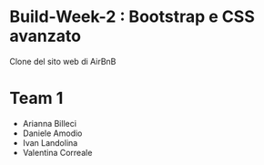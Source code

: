# Build-Week-2 : Bootstrap e CSS avanzato 
Clone del sito web di AirBnB

# Team 1
- Arianna Billeci
- Daniele Amodio
- Ivan Landolina
- Valentina Correale

